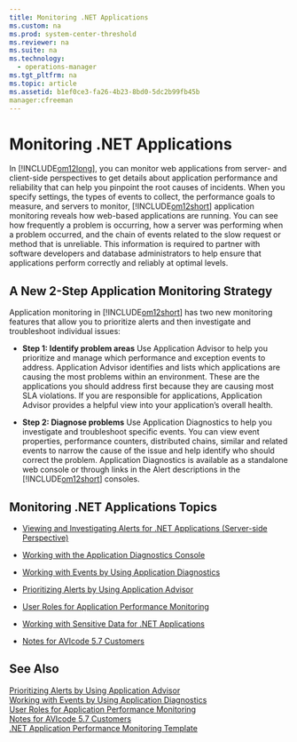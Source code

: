 ```yaml
---
title: Monitoring .NET Applications
ms.custom: na
ms.prod: system-center-threshold
ms.reviewer: na
ms.suite: na
ms.technology: 
  - operations-manager
ms.tgt_pltfrm: na
ms.topic: article
ms.assetid: b1ef0ce3-fa26-4b23-8bd0-5dc2b99fb45b
manager:cfreeman
---
```

# Monitoring .NET Applications
In [!INCLUDE[om12long](../../om/manage//om12long_md.md)], you can monitor web applications from server\- and client\-side perspectives to get details about application performance and reliability that can help you pinpoint the root causes of incidents. When you specify settings, the types of events to collect, the performance goals to measure, and servers to monitor, [!INCLUDE[om12short](../../om/manage//om12short_md.md)] application monitoring reveals how web\-based applications are running. You can see how frequently a problem is occurring, how a server was performing when a problem occurred, and the chain of events related to the slow request or method that is unreliable. This information is required to partner with software developers and database administrators to help ensure that applications perform correctly and reliably at optimal levels.  
  
## A New 2\-Step Application Monitoring Strategy  
Application monitoring in [!INCLUDE[om12short](../../om/manage//om12short_md.md)] has two new monitoring features that allow you to prioritize alerts and then investigate and troubleshoot individual issues:  
  
-   **Step 1: Identify problem areas** Use Application Advisor to help you prioritize and manage which performance and exception events to address. Application Advisor identifies and lists which applications are causing the most problems within an environment. These are the applications you should address first because they are causing most SLA violations. If you are responsible for applications, Application Advisor provides a helpful view into your application’s overall health.  
  
-   **Step 2: Diagnose problems** Use Application Diagnostics to help you investigate and troubleshoot specific events. You can view event properties, performance counters, distributed chains, similar and related events to narrow the cause of the issue and help identify who should correct the problem. Application Diagnostics is available as a standalone web console or through links in the Alert descriptions in the [!INCLUDE[om12short](../../om/manage//om12short_md.md)] consoles.  
  
## Monitoring .NET Applications Topics  
  
-   [Viewing and Investigating Alerts for .NET Applications &#40;Server-side Perspective&#41;](../../om/manage/Viewing-and-Investigating-Alerts-for-.NET-Applications--Server-side-Perspective-.md)  
  
-   [Working with the Application Diagnostics Console](../../om/manage/Working-with-the-Application-Diagnostics-Console.md)  
  
-   [Working with Events by Using Application Diagnostics](../../om/manage/Working-with-Events-by-Using-Application-Diagnostics.md)  
  
-   [Prioritizing Alerts by Using Application Advisor](../../om/manage/Prioritizing-Alerts-by-Using-Application-Advisor.md)  
  
-   [User Roles for Application Performance Monitoring](../../om/manage/User-Roles-for-Application-Performance-Monitoring.md)  
  
-   [Working with Sensitive Data for .NET Applications](../../om/manage/Working-with-Sensitive-Data-for-.NET-Applications.md)  
  
-   [Notes for AVIcode 5.7 Customers](../../om/manage/Notes-for-AVIcode-5.7-Customers.md)  
  
## See Also  
[Prioritizing Alerts by Using Application Advisor](../../om/manage/Prioritizing-Alerts-by-Using-Application-Advisor.md)  
[Working with Events by Using Application Diagnostics](../../om/manage/Working-with-Events-by-Using-Application-Diagnostics.md)  
[User Roles for Application Performance Monitoring](../../om/manage/User-Roles-for-Application-Performance-Monitoring.md)  
[Notes for AVIcode 5.7 Customers](../../om/manage/Notes-for-AVIcode-5.7-Customers.md)  
[.NET Application Performance Monitoring Template](http://go.microsoft.com/fwlink/?LinkId=230647)  
  
